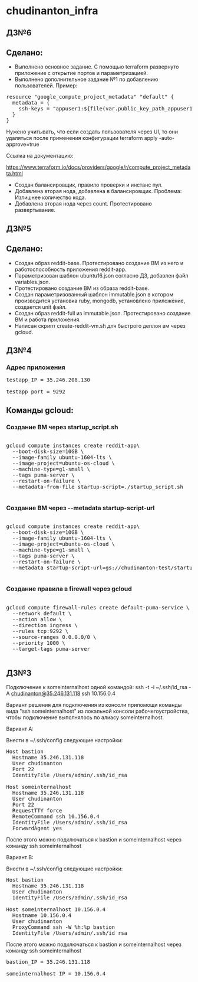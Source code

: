 # chudinanton_infra
## ДЗ№6
## Сделано:
 - Выполнено основное задание. С помощью terraform развернуто приложение с открытие портов и параметризацией.
 - Выполнено дополнительное задание №1 по добавлению пользователей.
Пример:

<pre>
resource "google_compute_project_metadata" "default" {
  metadata = {
    ssh-keys = "appuser1:${file(var.public_key_path_appuser1)}\nappuser2:${file(var.public_key_path_appuser2)}\nappuser3:${file(var.public_key_path_appuser3)}"
  }
}
</pre>

Нужено учитывать, что если создать пользователя через UI, то они удаляться после применения конфигурации  terraform apply -auto-approve=true

Ссылка на документацию:

https://www.terraform.io/docs/providers/google/r/compute_project_metadata.html

- Создан балансировщик, правило проверки и инстанс пул.
- Добавлена вторая нода, добавлена в балансировщик. Проблема: Излишнее количество кода.
- Добавлена вторая нода через count.  Протестировано развертывание.






## ДЗ№5
## Сделано:
 - Создан образ reddit-base. Протестировано создание ВМ из него и работоспособность приложения reddit-app.
 - Параметризован шаблон ubuntu16.json согласно ДЗ, добавлен файл variables.json.
 - Протестировано создание ВМ из образа reddit-base.
 - Создан параметризованный шаблон immutable.json в котором производится установка ruby, mongodb, установлено приложение, создается unit файл.
 - Создан образ reddit-full из immutable.json. Протестировано создание ВМ и работа приложения.
 - Написан скрипт create-reddit-vm.sh для быстрого деплоя вм через gcloud.

## ДЗ№4
### Адрес приложения

<pre>
testapp_IP = 35.246.208.130

testapp_port = 9292
</pre>

## Команды gcloud:
### Создание ВМ через startup_script.sh

<pre>

gcloud compute instances create reddit-app\
  --boot-disk-size=10GB \
  --image-family ubuntu-1604-lts \
  --image-project=ubuntu-os-cloud \
  --machine-type=g1-small \
  --tags puma-server \
  --restart-on-failure \
  --metadata-from-file startup-script=./startup_script.sh

</pre>

### Создание ВМ через --metadata startup-script-url

<pre>

gcloud compute instances create reddit-app\
  --boot-disk-size=10GB \
  --image-family ubuntu-1604-lts \
  --image-project=ubuntu-os-cloud \
  --machine-type=g1-small \
  --tags puma-server \
  --restart-on-failure \
  --metadata startup-script-url=gs://chudinanton-test/startup_script.sh

</pre>

### Создание правила в firewall через gcloud

<pre>

gcloud compute firewall-rules create default-puma-service \
  --network default \
  --action allow \
  --direction ingress \
  --rules tcp:9292 \
  --source-ranges 0.0.0.0/0 \
  --priority 1000 \
  --target-tags puma-server

</pre>


## ДЗ№3

Подключение к someinternalhost одной командой:
ssh -t -i ~/.ssh/id_rsa -A chudinanton@35.246.131.118 ssh 10.156.0.4

Вариант решения для подключения из консоли припомощи команды вида "ssh someinternalhost"
из локальной консоли рабочегоустройства, чтобы подключение выполнялось по алиасу someinternalhost.


Вариант A:

Внести в ~/.ssh/config следующие настройки:


<pre>
Host bastion
  Hostname 35.246.131.118
  User chudinanton
  Port 22
  IdentityFile /Users/admin/.ssh/id_rsa

Host someinternalhost
  Hostname 35.246.131.118
  User chudinanton
  Port 22
  RequestTTY force
  RemoteCommand ssh 10.156.0.4
  IdentityFile /Users/admin/.ssh/id_rsa
  ForwardAgent yes
</pre>

После этого можно подключаться к bastion и someinternalhost через команду ssh someinternalhost

Вариант B:

Внести в ~/.ssh/config следующие настройки:

<pre>
Host bastion
  Hostname 35.246.131.118
  User chudinanton
  IdentityFile /Users/admin/.ssh/id_rsa

Host someinternalhost 10.156.0.4
  Hostname 10.156.0.4
  User chudinanton
  ProxyCommand ssh -W %h:%p bastion
  IdentityFile /Users/admin/.ssh/id_rsa
</pre>


После этого можно подключаться к bastion и someinternalhost через команду ssh someinternalhost

<pre>
bastion_IP = 35.246.131.118

someinternalhost_IP = 10.156.0.4
</pre>
